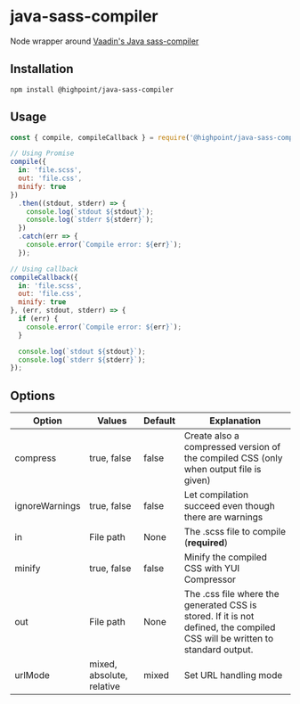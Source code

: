 # java-sass-compiler #

Node wrapper around [Vaadin's Java sass-compiler](https://github.com/vaadin/sass-compiler)

## Installation ##

`npm install @highpoint/java-sass-compiler`

## Usage ##

```javascript
const { compile, compileCallback } = require('@highpoint/java-sass-compiler');

// Using Promise
compile({
  in: 'file.scss',
  out: 'file.css',
  minify: true
})
  .then((stdout, stderr) => {
    console.log(`stdout ${stdout}`);
    console.log(`stderr ${stderr}`);
  })
  .catch(err => {
    console.error(`Compile error: ${err}`);
  });

// Using callback
compileCallback({
  in: 'file.scss',
  out: 'file.css',
  minify: true
}, (err, stdout, stderr) => {
  if (err) {
    console.error(`Compile error: ${err}`);
  }

  console.log(`stdout ${stdout}`);
  console.log(`stderr ${stderr}`);
});
```

## Options ##

| Option         | Values                    | Default | Explanation                                                                                                                 |
|----------------|---------------------------|---------|-----------------------------------------------------------------------------------------------------------------------------|
| compress       | true, false               | false   | Create also a compressed version of the compiled CSS (only when output file is given)                                       |
| ignoreWarnings | true, false               | false   | Let compilation succeed even though there are warnings                                                                      |
| in             | File path                 | None    | The .scss file to compile (**required**)                                                                                    |
| minify         | true, false               | false   | Minify the compiled CSS with YUI Compressor                                                                                 |
| out            | File path                 | None    | The .css file where the generated CSS is stored. If it is not defined, the compiled CSS will be written to standard output. |
| urlMode        | mixed, absolute, relative | mixed   | Set URL handling mode                                                                                                       |
